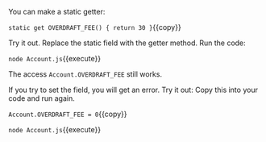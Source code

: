You can make a static getter:

`static get OVERDRAFT_FEE() { return 30 }`{{copy}}

Try it out. Replace the static field with the getter method. Run the code:

`node Account.js`{{execute}}

The access `Account.OVERDRAFT_FEE` still works.

If you try to set the field, you will get an error. Try it out: Copy this into your code and run again.

`Account.OVERDRAFT_FEE = 0`{{copy}}

`node Account.js`{{execute}}


